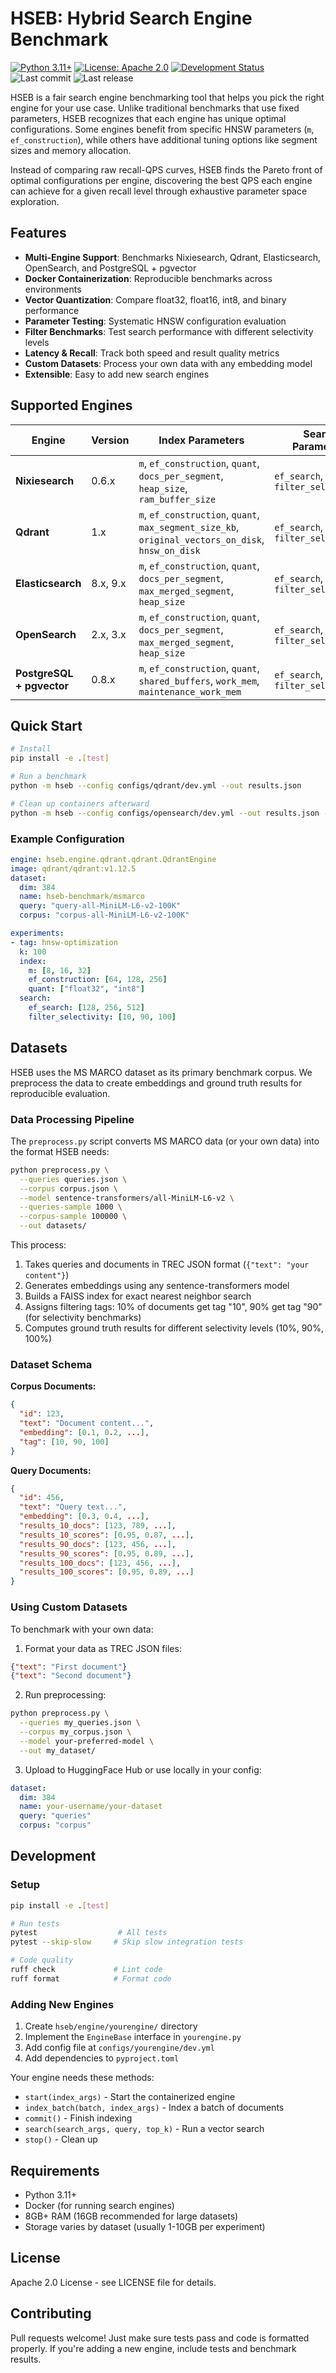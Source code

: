 # HSEB: Hybrid Search Engine Benchmark

[![Python 3.11+](https://img.shields.io/badge/python-3.11+-blue.svg)](https://www.python.org/downloads/)
[![License: Apache 2.0](https://img.shields.io/badge/License-Apache%202.0-blue.svg)](https://opensource.org/licenses/Apache-2.0)
[![Development Status](https://img.shields.io/badge/status-alpha-orange.svg)](https://github.com/hseb-benchmark/hseb)
![Last commit](https://img.shields.io/github/last-commit/hseb-benchmark/hseb)
![Last release](https://img.shields.io/github/release/hseb-benchmark/hseb)

HSEB is a fair search engine benchmarking tool that helps you pick the right engine for your use case. Unlike traditional benchmarks that use fixed parameters, HSEB recognizes that each engine has unique optimal configurations. Some engines benefit from specific HNSW parameters (`m`, `ef_construction`), while others have additional tuning options like segment sizes and memory allocation. 

Instead of comparing raw recall-QPS curves, HSEB finds the Pareto front of optimal configurations per engine, discovering the best QPS each engine can achieve for a given recall level through exhaustive parameter space exploration.

## Features

- **Multi-Engine Support**: Benchmarks Nixiesearch, Qdrant, Elasticsearch, OpenSearch, and PostgreSQL + pgvector
- **Docker Containerization**: Reproducible benchmarks across environments
- **Vector Quantization**: Compare float32, float16, int8, and binary performance
- **Parameter Testing**: Systematic HNSW configuration evaluation
- **Filter Benchmarks**: Test search performance with different selectivity levels
- **Latency & Recall**: Track both speed and result quality metrics
- **Custom Datasets**: Process your own data with any embedding model
- **Extensible**: Easy to add new search engines

## Supported Engines

| Engine | Version | Index Parameters | Search Parameters |
|--------|---------|------------------|-------------------|
| **Nixiesearch** | 0.6.x | `m`, `ef_construction`, `quant`, `docs_per_segment`, `heap_size`, `ram_buffer_size` | `ef_search`, `filter_selectivity` |
| **Qdrant** | 1.x | `m`, `ef_construction`, `quant`, `max_segment_size_kb`, `original_vectors_on_disk`, `hnsw_on_disk` | `ef_search`, `filter_selectivity` |
| **Elasticsearch** | 8.x, 9.x | `m`, `ef_construction`, `quant`, `docs_per_segment`, `max_merged_segment`, `heap_size` | `ef_search`, `filter_selectivity` |
| **OpenSearch** | 2.x, 3.x | `m`, `ef_construction`, `quant`, `docs_per_segment`, `max_merged_segment`, `heap_size` | `ef_search`, `filter_selectivity` |
| **PostgreSQL + pgvector** | 0.8.x | `m`, `ef_construction`, `quant`, `shared_buffers`, `work_mem`, `maintenance_work_mem` | `ef_search`, `filter_selectivity` |

## Quick Start

```bash
# Install
pip install -e .[test]

# Run a benchmark
python -m hseb --config configs/qdrant/dev.yml --out results.json

# Clean up containers afterward
python -m hseb --config configs/opensearch/dev.yml --out results.json --delete-container true
```

### Example Configuration

```yaml
engine: hseb.engine.qdrant.qdrant.QdrantEngine
image: qdrant/qdrant:v1.12.5
dataset:
  dim: 384
  name: hseb-benchmark/msmarco
  query: "query-all-MiniLM-L6-v2-100K"
  corpus: "corpus-all-MiniLM-L6-v2-100K"

experiments:
- tag: hnsw-optimization
  k: 100
  index:
    m: [8, 16, 32]
    ef_construction: [64, 128, 256]
    quant: ["float32", "int8"]
  search:
    ef_search: [128, 256, 512]
    filter_selectivity: [10, 90, 100]
```

## Datasets

HSEB uses the MS MARCO dataset as its primary benchmark corpus. We preprocess the data to create embeddings and ground truth results for reproducible evaluation.

### Data Processing Pipeline

The `preprocess.py` script converts MS MARCO data (or your own data) into the format HSEB needs:

```bash
python preprocess.py \
  --queries queries.json \
  --corpus corpus.json \
  --model sentence-transformers/all-MiniLM-L6-v2 \
  --queries-sample 1000 \
  --corpus-sample 100000 \
  --out datasets/
```

This process:
1. Takes queries and documents in TREC JSON format (`{"text": "your content"}`)
2. Generates embeddings using any sentence-transformers model
3. Builds a FAISS index for exact nearest neighbor search
4. Assigns filtering tags: 10% of documents get tag "10", 90% get tag "90" (for selectivity benchmarks)
5. Computes ground truth results for different selectivity levels (10%, 90%, 100%)

### Dataset Schema

**Corpus Documents:**
```json
{
  "id": 123,
  "text": "Document content...",
  "embedding": [0.1, 0.2, ...],
  "tag": [10, 90, 100]
}
```

**Query Documents:**
```json
{
  "id": 456,
  "text": "Query text...",
  "embedding": [0.3, 0.4, ...],
  "results_10_docs": [123, 789, ...],
  "results_10_scores": [0.95, 0.87, ...],
  "results_90_docs": [123, 456, ...],
  "results_90_scores": [0.95, 0.89, ...],
  "results_100_docs": [123, 456, ...],
  "results_100_scores": [0.95, 0.89, ...]
}
```

### Using Custom Datasets

To benchmark with your own data:

1. Format your data as TREC JSON files:
```json
{"text": "First document"}
{"text": "Second document"}
```

2. Run preprocessing:
```bash
python preprocess.py \
  --queries my_queries.json \
  --corpus my_corpus.json \
  --model your-preferred-model \
  --out my_dataset/
```

3. Upload to HuggingFace Hub or use locally in your config:
```yaml
dataset:
  dim: 384
  name: your-username/your-dataset
  query: "queries"
  corpus: "corpus"
```

## Development

### Setup

```bash
pip install -e .[test]

# Run tests
pytest                  # All tests
pytest --skip-slow     # Skip slow integration tests

# Code quality
ruff check             # Lint code
ruff format            # Format code
```

### Adding New Engines

1. Create `hseb/engine/yourengine/` directory
2. Implement the `EngineBase` interface in `yourengine.py`
3. Add config file at `configs/yourengine/dev.yml`
4. Add dependencies to `pyproject.toml`

Your engine needs these methods:
- `start(index_args)` - Start the containerized engine
- `index_batch(batch, index_args)` - Index a batch of documents
- `commit()` - Finish indexing
- `search(search_args, query, top_k)` - Run a vector search
- `stop()` - Clean up

## Requirements

- Python 3.11+
- Docker (for running search engines)
- 8GB+ RAM (16GB recommended for large datasets)
- Storage varies by dataset (usually 1-10GB per experiment)

## License

Apache 2.0 License - see LICENSE file for details.

## Contributing

Pull requests welcome! Just make sure tests pass and code is formatted properly. If you're adding a new engine, include tests and benchmark results.